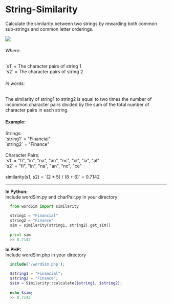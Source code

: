 String-Similarity
=================

Calculate the similarity between two strings by rewarding both common sub-strings and common letter orderings.

<img src="https://d3fuw6vo22gqor.cloudfront.net/images/string_sim.gif" />

<h6>Where:</h6>
`s1` = The character pairs of string 1
<br>
`s2` = The character pairs of string 2

<h6>In words: </h6>
The similarity of string1 to string2 is equal to two times the number of incommon character pairs divided by the sum of the total number of character pairs in each string.

<h4>Example:</h4>
Strings:
<br>
`string1` = "Financial"
<br>
`string2` = "Finance"
<br>
<br>
Character Pairs:
<br>
`s1` = "fi", "in", "na", "an", "nc", "ci", "ia", "al"
<br>
`s2` = "fi", "in", "na", "an", "nc", "ce"
<br>
<br>
similarity(s1, s2) = `(2 * 5) / (8 + 6)` = 0.7142

____
<strong>In Python:</strong>
<br>
Include wordSim.py and charPair.py in your directory</li>
```python
  from wordSim import similarity
  
  string1 = "Financial"
  string2 = "Finance"
  sim = similarity(string1, string2).get_sim()
  
  print sim
  >> 0.7142
```
<strong>In PHP:</strong>
<br>
Include wordSim.php in your directory</li>
```php
  include('/wordSim.php');
  
  $string1 = "Financial";
  $string2 = "Finance";
  $sim = Similarity::calculate($string1, $string2);
  
  echo $sim;
  >> 0.7142
```
